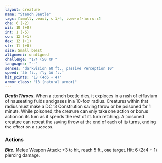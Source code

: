 ```yaml
---
layout: creature
name: "Stench Beetle"
tags: [small, beast, cr1/4, tome-of-horrors]
cha: 6 (-2)
wis: 10 (+0)
int: 1 (-5)
con: 12 (+1)
dex: 12 (+1)
str: 11 (+0)
size: Small beast
alignment: unaligned
challenge: "1/4 (50 XP)"
languages: "--"
senses: "darkvision 60 ft., passive Perception 10"
speed: "30 ft., fly 30 ft."
hit_points: "18 (4d6 + 4)"
armor_class: "13 (natural armor)"
---
```


***Death Throes.*** When a stench beetle dies, it explodes in a rush of
effluvium of nauseating fluids and gases in a 10-foot radius. Creatures
within that radius must make a DC 13 Constitution saving throw or be
poisoned for 1 minute. While poisoned, the creature can only take one
action or bonus action on its turn as it spends the rest of its turn retching.
A poisoned creature can repeat the saving throw at the end of each of
its turns, ending the effect on a success.

### Actions

***Bite.*** Melee Weapon Attack: +3 to hit, reach 5 ft., one target. Hit: 6 (2d4 + 1) piercing damage.
